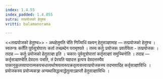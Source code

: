 ```yaml
---
index: 1.4.55
index_padded: 1.4.055
sutra: तत्प्रयोजको हेतुश्च
vritti: balamanorama

---
```

<<तत्प्रयोजको हेतुश्च>> - अथहेतुमति चे॑ति णिज्विधिं वक्ष्यन् हेतुसञ्ज्ञामाह  —  तत्प्रयोजको हेतुश्च ।स्वतन्त्रः कर्ते॑ति पूर्वसूत्रोपात्तः कर्ता तच्छब्देन परामृश्यते । तस्य कर्तुः प्रयोजकः प्रवर्तयिता - तत्प्रयोजकः । तदाह  —  कर्तुः प्रयोजको हेतुसञ्ज्ञ इति । चकारः पूर्वसूत्रोपात्तां कर्तृसञ्ज्ञां समुच्चिनोति । तदाह  —  कर्तृसञ्ज्ञश्चेति.देवदत्तः पचति, तं प्रेरयति यज्ञदत्त इत्यत्र देवदत्तस्यैव पाकानुकूलव्यापारात्मकपचधात्वर्थाश्रयत्वरूपक्रतृत्वसत्त्वात्प्रयोजकस्य तदभावादिह कर्तृसञ्ज्ञाविधिः । प्रयोजकस्य प्रयोज्यकत्र्रा अन्यथासिद्धत्वाद्धेतुत्वाऽप्राप्तौ हेतुसञ्ज्ञाविधिः ।